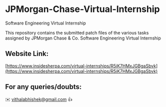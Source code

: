 # JPMorgan-Chase-Virtual-Internship
Software Engineering Virtual Internship

This repository contains the submitted patch files of the various tasks assigned by JPMorgan Chase &amp; Co. Software Engineering Virtual Internship

## Website Link:

[https://www.insidesherpa.com/virtual-internships/R5iK7HMxJGBgaSbvk](https://www.insidesherpa.com/virtual-internships/R5iK7HMxJGBgaSbvk)


## For any queries/doubts:

:envelope: vithalabhishek@gmail.com :thumbsup:

